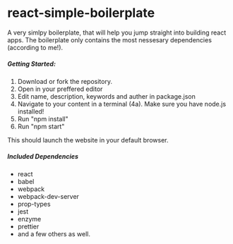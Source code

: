 # react-simple-boilerplate
A very simlpy boilerplate, that will help you jump straight into building react apps. The boilerplate only contains the most nessesary dependencies (according to me!). 

##### Getting Started:
1. Download or fork the repository. 
2. Open in your preffered editor
3. Edit name, description, keywords and auther in package.json
4. Navigate to your content in a terminal
(4a). Make sure you have node.js installed!
5. Run "npm install"
6. Run "npm start"

This should launch the website in your default browser.

##### Included Dependencies
- react
- babel
- webpack
- webpack-dev-server
- prop-types
- jest
- enzyme
- prettier
- and a few others as well.
